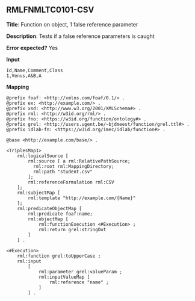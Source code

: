 ## RMLFNMLTC0101-CSV

**Title**: Function on object, 1 false reference parameter

**Description**: Tests if a false reference parameters is caught

**Error expected?** Yes

**Input**
```
Id,Name,Comment,Class
1,Venus,A&B,A

```

**Mapping**
```
@prefix foaf: <http://xmlns.com/foaf/0.1/> .
@prefix ex: <http://example.com/> .
@prefix xsd: <http://www.w3.org/2001/XMLSchema#> .
@prefix rml: <http://w3id.org/rml/> .
@prefix fno: <https://w3id.org/function/ontology#> .
@prefix grel: <http://users.ugent.be/~bjdmeest/function/grel.ttl#> .
@prefix idlab-fn: <https://w3id.org/imec/idlab/function#> .

@base <http://example.com/base/> .

<TriplesMap1>
    rml:logicalSource [
        rml:source [ a rml:RelativePathSource;
          rml:root rml:MappingDirectory;
          rml:path "student.csv"
        ];
        rml:referenceFormulation rml:CSV
    ];
    rml:subjectMap [
        rml:template "http://example.com/{Name}"
    ];
    rml:predicateObjectMap [
        rml:predicate foaf:name;
        rml:objectMap [
            rml:functionExecution <#Execution> ;
            rml:return grel:stringOut
        ]
    ] .

<#Execution>
    rml:function grel:toUpperCase ;
    rml:input
        [
            rml:parameter grel:valueParam ;
            rml:inputValueMap [
                rml:reference "name" ;
            ]
        ] .

```

